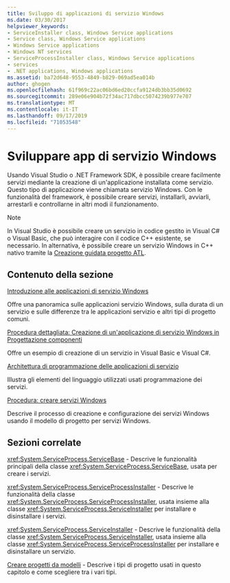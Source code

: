 ```yaml
---
title: Sviluppo di applicazioni di servizio Windows
ms.date: 03/30/2017
helpviewer_keywords:
- ServiceInstaller class, Windows Service applications
- Service class, Windows Service applications
- Windows Service applications
- Windows NT services
- ServiceProcessInstaller class, Windows Service applications
- services
- .NET applications, Windows applications
ms.assetid: ba72d648-9553-4849-b829-069ad5ea014b
author: ghogen
ms.openlocfilehash: 61f969c22ac06bd6ed20ccfa9124db3bb35d0692
ms.sourcegitcommit: 289e06e904b72f34ac717dbcc5074239b977e707
ms.translationtype: MT
ms.contentlocale: it-IT
ms.lasthandoff: 09/17/2019
ms.locfileid: "71053548"
---
```

# <a name="develop-windows-service-apps"></a>Sviluppare app di servizio Windows

Usando Visual Studio o .NET Framework SDK, è possibile creare facilmente servizi mediante la creazione di un'applicazione installata come servizio. Questo tipo di applicazione viene chiamata servizio Windows. Con le funzionalità del framework, è possibile creare servizi, installarli, avviarli, arrestarli e controllarne in altri modi il funzionamento.

> [!NOTE]
> In Visual Studio è possibile creare un servizio in codice gestito in Visual C# o Visual Basic, che può interagire con il codice C++ esistente, se necessario. In alternativa, è possibile creare un servizio Windows in C++ nativo tramite la [Creazione guidata progetto ATL](/cpp/atl/reference/atl-project-wizard).

## <a name="in-this-section"></a>Contenuto della sezione

[Introduzione alle applicazioni di servizio Windows](introduction-to-windows-service-applications.md)

Offre una panoramica sulle applicazioni servizio Windows, sulla durata di un servizio e sulle differenze tra le applicazioni servizio e altri tipi di progetto comuni.

[Procedura dettagliata: Creazione di un'applicazione di servizio Windows in Progettazione componenti](walkthrough-creating-a-windows-service-application-in-the-component-designer.md)

Offre un esempio di creazione di un servizio in Visual Basic e Visual C#.

[Architettura di programmazione delle applicazioni di servizio](service-application-programming-architecture.md)

Illustra gli elementi del linguaggio utilizzati usati programmazione dei servizi.

[Procedura: creare servizi Windows](how-to-create-windows-services.md)

Descrive il processo di creazione e configurazione dei servizi Windows usando il modello di progetto per servizi Windows.

## <a name="related-sections"></a>Sezioni correlate

<xref:System.ServiceProcess.ServiceBase> - Descrive le funzionalità principali della classe <xref:System.ServiceProcess.ServiceBase>, usata per creare i servizi.

<xref:System.ServiceProcess.ServiceProcessInstaller> - Descrive le funzionalità della classe <xref:System.ServiceProcess.ServiceProcessInstaller>, usata insieme alla classe <xref:System.ServiceProcess.ServiceInstaller> per installare e disinstallare i servizi.

<xref:System.ServiceProcess.ServiceInstaller> - Descrive le funzionalità della classe <xref:System.ServiceProcess.ServiceInstaller>, usata insieme alla classe <xref:System.ServiceProcess.ServiceProcessInstaller> per installare e disinstallare un servizio.

[Creare progetti da modelli](https://docs.microsoft.com/previous-versions/visualstudio/visual-studio-2013/0fyc0azh(v=vs.120)) -  Descrive i tipi di progetto usati in questo capitolo e come scegliere tra i vari tipi.
